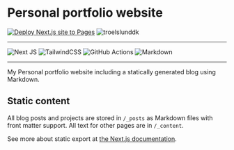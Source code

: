 # Personal portfolio website

[![Deploy Next.js site to Pages](https://github.com/trolund/trolund.github.io/actions/workflows/nextjs.yml/badge.svg)](https://github.com/trolund/trolund.github.io/actions/workflows/nextjs.yml)
![troelslunddk](https://cronitor.io/badges/dcbGAe/production/3X7aOG8m_mEKeGvjw1ETTyWZPJY.svg)

---

![Next JS](https://img.shields.io/badge/Next-black?style=for-the-badge&logo=next.js&logoColor=white)
![TailwindCSS](https://img.shields.io/badge/tailwindcss-%2338B2AC.svg?style=for-the-badge&logo=tailwind-css&logoColor=white)
![GitHub Actions](https://img.shields.io/badge/github%20actions-%232671E5.svg?style=for-the-badge&logo=githubactions&logoColor=white)
![Markdown](https://img.shields.io/badge/markdown-%23000000.svg?style=for-the-badge&logo=markdown&logoColor=white)

---

My Personal portfolio website including a statically generated blog using Markdown.

## Static content

All blog posts and projects are stored in `/_posts` as Markdown files with front matter support. All text for other pages are in `/_content`.

See more about static export at [the Next.js documentation](https://nextjs.org/docs/app/guides/static-exports).
